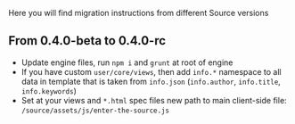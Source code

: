 Here you will find migration instructions from different Source versions

## From 0.4.0-beta to 0.4.0-rc

* Update engine files, run `npm i` and `grunt` at root of engine
* If you have custom `user/core/views`, then add `info.*` namespace to all data in template that is taken from `info.json` (`info.author`, `info.title`, `info.keywords`)
* Set at your views and `*.html` spec files new path to main client-side file: `/source/assets/js/enter-the-source.js`